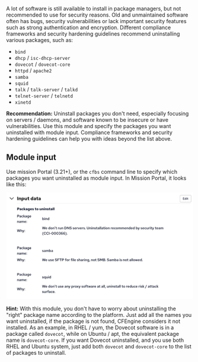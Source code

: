 A lot of software is still available to install in package managers, but not recommended to use for security reasons.
Old and unmaintained software often has bugs, security vulnerabilities or lack important security features such as strong authentication and encryption.
Different compliance frameworks and security hardening guidelines recommend uninstalling various packages, such as:

* `bind`
* `dhcp` / `isc-dhcp-server`
* `dovecot` / `dovecot-core`
* `httpd` / `apache2`
* `samba`
* `squid`
* `talk` / `talk-server` / `talkd`
* `telnet-server` / `telnetd`
* `xinetd`

**Recommendation:** Uninstall packages you don't need, especially focusing on servers / daemons, and software known to be insecure or have vulnerabilities.
Use this module and specify the packages you want uninstalled with module input.
Compliance frameworks and security hardening guidelines can help you with ideas beyond the list above.

## Module input

Use mission Portal (3.21+), or the `cfbs` command line to specify which packages you want uninstalled as module input.
In Mission Portal, it looks like this:

![Screenshot of 3 packages to delete: bind, samba, squid](https://raw.githubusercontent.com/olehermanse/cfengine-uninstall-packages/main/uninstall-packages-input.png)

**Hint:** With this module, you don't have to worry about uninstalling the "right" package name according to the platform.
Just add all the names you want uninstalled, if the package is not found, CFEngine considers it not installed.
As an example, in RHEL / yum, the Dovecot software is in a package called `dovecot`, while on Ubuntu / apt, the equivalent package name is `dovecot-core`.
If you want Dovecot uninstalled, and you use both RHEL and Ubuntu system, just add both `dovecot` and `dovecot-core` to the list of packages to uninstall.
